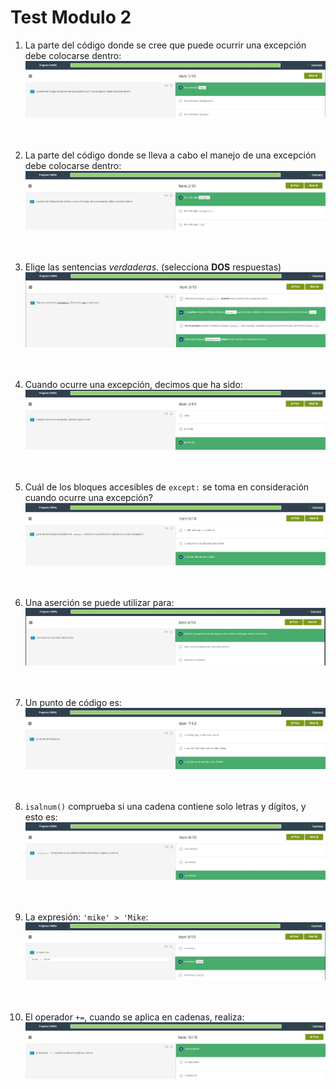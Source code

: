 # **Test Modulo 2**  

1. La parte del código donde se cree que puede ocurrir una excepción debe colocarse dentro:  
![test1](./img/test1.jpg)  
<br></br>

2. La parte del código donde se lleva a cabo el manejo de una excepción debe colocarse dentro:  
![test2](./img/test2.jpg)  
<br></br>

3. Elige las sentencias *verdaderas*. (selecciona **DOS** respuestas)  
![test3](./img/test3.jpg)  
<br></br>

4. Cuando ocurre una excepción, decimos que ha sido:  
![test4](./img/test4.jpg)  
<br></br>

5. Cuál de los bloques accesibles de ```except:``` se toma en consideración cuando ocurre una excepción?  
![test5](./img/test5.jpg)  
<br></br>

6. Una aserción se puede utilizar para:  
![test6](./img/test6.jpg)  
<br></br>

7. Un punto de código es:  
![test7](./img/test7.jpg)  
<br></br>

8. ```isalnum()``` comprueba si una cadena contiene solo letras y dígitos, y esto es:  
![test8](./img/test8.jpg)  
<br></br>

9.  La expresión: ```'mike' > 'Mike```:  
![test9](./img/test9.jpg)  
<br></br>

10. El operador ```+=```, cuando se aplica en cadenas, realiza:  
![test10](./img/test10.jpg)  
<br></br>